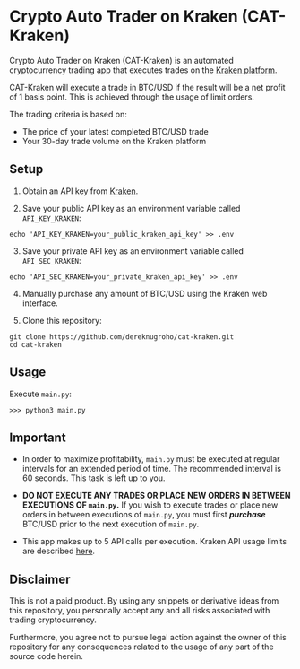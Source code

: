 # Crypto Auto Trader on Kraken (CAT-Kraken)

Crypto Auto Trader on Kraken (CAT-Kraken) is an automated cryptocurrency trading app that executes trades on the [Kraken platform](https://www.kraken.com/).

CAT-Kraken will execute a trade in BTC/USD if the result will be a net profit of 1 basis point. This is achieved through the usage of limit orders.

The trading criteria is based on:

- The price of your latest completed BTC/USD trade
- Your 30-day trade volume on the Kraken platform

## Setup

1. Obtain an API key from [Kraken](https://pro.kraken.com/).

2. Save your public API key as an environment variable called `API_KEY_KRAKEN`:
```
echo 'API_KEY_KRAKEN=your_public_kraken_api_key' >> .env
```

3. Save your private API key as an environment variable called `API_SEC_KRAKEN`:
```
echo 'API_SEC_KRAKEN=your_private_kraken_api_key' >> .env
```

4. Manually purchase any amount of BTC/USD using the Kraken web interface.

5. Clone this repository:
```
git clone https://github.com/dereknugroho/cat-kraken.git
cd cat-kraken
```

## Usage

Execute `main.py`:

```
>>> python3 main.py
```

## Important

- In order to maximize profitability, `main.py` must be executed at regular intervals for an extended period of time. The recommended interval is 60 seconds. This task is left up to you.

- **DO NOT EXECUTE ANY TRADES OR PLACE NEW ORDERS IN BETWEEN EXECUTIONS OF `main.py`.** If you wish to execute trades or place new orders in between executions of `main.py`, you must first ***purchase*** BTC/USD prior to the next execution of `main.py`.

- This app makes up to 5 API calls per execution. Kraken API usage limits are described [here](https://support.kraken.com/articles/360045239571-trading-rate-limits).

## Disclaimer

This is not a paid product. By using any snippets or derivative ideas from this repository, you personally accept any and all risks associated with trading cryptocurrency.

Furthermore, you agree not to pursue legal action against the owner of this repository for any consequences related to the usage of any part of the source code herein.
